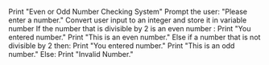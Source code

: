 
Print "Even or Odd Number Checking System"
Prompt the user: "Please enter a number."
Convert user input to an integer and store it in variable number
If the number that is divisible by 2 is an even number :
Print "You entered number."
Print "This is an even number."
Else if a number that is not divisible by 2 then:
Print "You entered number."
Print "This is an odd number."
Else:
Print "Invalid Number."
